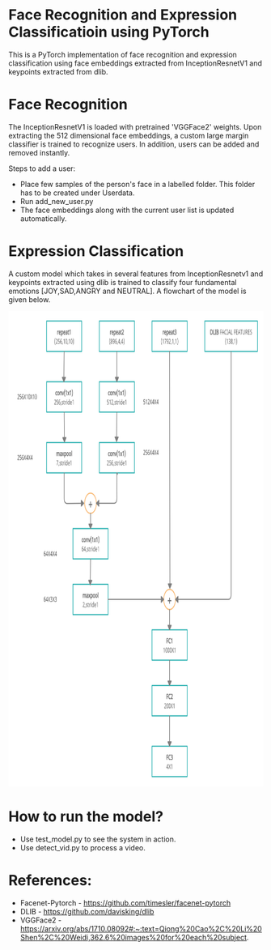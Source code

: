 # Face Recognition and Expression Classificatioin using PyTorch

This is a PyTorch implementation of face recognition and expression classification using face embeddings extracted from InceptionResnetV1 and keypoints extracted from dlib.


# Face Recognition

The InceptionResnetV1 is loaded with pretrained 'VGGFace2' weights. Upon extracting the 512 dimensional face embeddings, a custom large margin classifier is trained to recognize users. In addition, users can be added and removed instantly. 

Steps to add a user:
* Place few samples of the person's face in a labelled folder. This folder has to be created under Userdata.
* Run add_new_user.py
* The face embeddings along with the current user list is updated automatically.

# Expression Classification

A custom model which takes in several features from InceptionResnetv1 and keypoints extracted using dlib is trained to classify four fundamental emotions [JOY,SAD,ANGRY and NEUTRAL]. A flowchart of the model is given below.

<img src=https://github.com/iamshan794/Face_Recognition_with_Face_Expression_Classificatioin_using_PyTorch/blob/main/EXP_CLS.jpg width=870 height=940>

# How to run the model?

* Use test_model.py to see the system in action.
* Use detect_vid.py to process a video.

# References:
* Facenet-Pytorch - https://github.com/timesler/facenet-pytorch
* DLIB - https://github.com/davisking/dlib
* VGGFace2 - https://arxiv.org/abs/1710.08092#:~:text=Qiong%20Cao%2C%20Li%20Shen%2C%20Weidi,362.6%20images%20for%20each%20subject.
